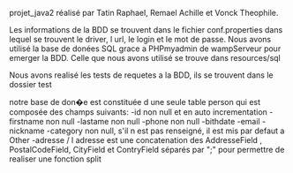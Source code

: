 projet_java2 réalisé par Tatin Raphael, Remael Achille et Vonck Theophile.

Les informations de la BDD se trouvent dans le fichier conf.properties dans lequel se trouvent le driver, l url, le login et le mot de passe.
 Nous avons utilisé la base de donées SQL grace a PHPmyadmin de wampServeur pour emerger la BDD. Celle que nous avons utilisé se trouve dans resources/sql
 
 Nous avons realisé les tests de requetes a la BDD, ils se trouvent dans le dossier test
 
 notre base de don�e est constituée d une seule table person qui est composée des champs suivants: 
 -id non null et en auto incrementation
 -firstname non null
 -lastame non null 
 -phone non null
 -bithdate
 -email
 -nickname
 -category non null, s'il n est pas renseigné, il est mis par defaut a Other
 -adresse / l adresse est une concatenation des AddresseField , PostalCodeField, CityField et ContryField séparés par ";" pour permettre de realiser une fonction split
 